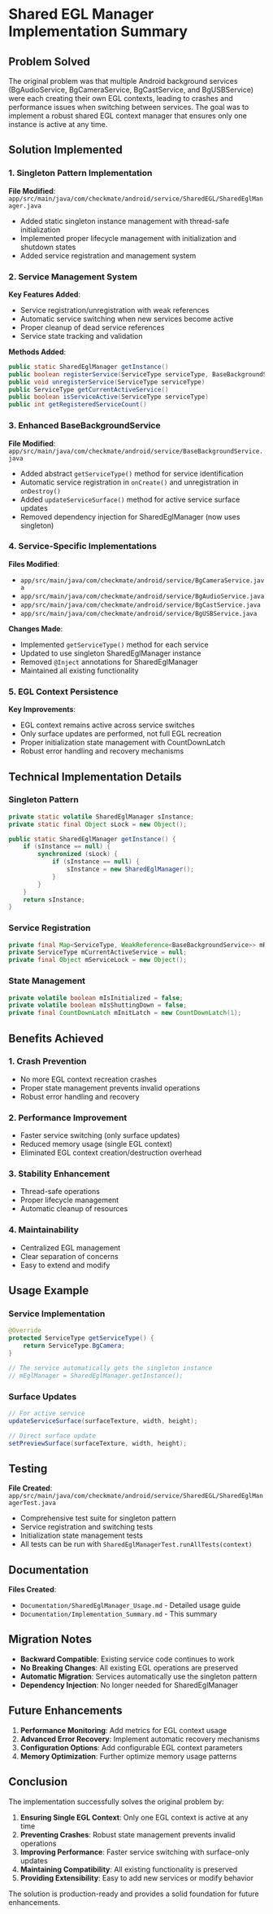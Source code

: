 # Shared EGL Manager Implementation Summary

## Problem Solved

The original problem was that multiple Android background services (BgAudioService, BgCameraService, BgCastService, and BgUSBService) were each creating their own EGL contexts, leading to crashes and performance issues when switching between services. The goal was to implement a robust shared EGL context manager that ensures only one instance is active at any time.

## Solution Implemented

### 1. Singleton Pattern Implementation

**File Modified**: `app/src/main/java/com/checkmate/android/service/SharedEGL/SharedEglManager.java`

- Added static singleton instance management with thread-safe initialization
- Implemented proper lifecycle management with initialization and shutdown states
- Added service registration and management system

### 2. Service Management System

**Key Features Added**:
- Service registration/unregistration with weak references
- Automatic service switching when new services become active
- Proper cleanup of dead service references
- Service state tracking and validation

**Methods Added**:
```java
public static SharedEglManager getInstance()
public boolean registerService(ServiceType serviceType, BaseBackgroundService service)
public void unregisterService(ServiceType serviceType)
public ServiceType getCurrentActiveService()
public boolean isServiceActive(ServiceType serviceType)
public int getRegisteredServiceCount()
```

### 3. Enhanced BaseBackgroundService

**File Modified**: `app/src/main/java/com/checkmate/android/service/BaseBackgroundService.java`

- Added abstract `getServiceType()` method for service identification
- Automatic service registration in `onCreate()` and unregistration in `onDestroy()`
- Added `updateServiceSurface()` method for active service surface updates
- Removed dependency injection for SharedEglManager (now uses singleton)

### 4. Service-Specific Implementations

**Files Modified**:
- `app/src/main/java/com/checkmate/android/service/BgCameraService.java`
- `app/src/main/java/com/checkmate/android/service/BgAudioService.java`
- `app/src/main/java/com/checkmate/android/service/BgCastService.java`
- `app/src/main/java/com/checkmate/android/service/BgUSBService.java`

**Changes Made**:
- Implemented `getServiceType()` method for each service
- Updated to use singleton SharedEglManager instance
- Removed `@Inject` annotations for SharedEglManager
- Maintained all existing functionality

### 5. EGL Context Persistence

**Key Improvements**:
- EGL context remains active across service switches
- Only surface updates are performed, not full EGL recreation
- Proper initialization state management with CountDownLatch
- Robust error handling and recovery mechanisms

## Technical Implementation Details

### Singleton Pattern
```java
private static volatile SharedEglManager sInstance;
private static final Object sLock = new Object();

public static SharedEglManager getInstance() {
    if (sInstance == null) {
        synchronized (sLock) {
            if (sInstance == null) {
                sInstance = new SharedEglManager();
            }
        }
    }
    return sInstance;
}
```

### Service Registration
```java
private final Map<ServiceType, WeakReference<BaseBackgroundService>> mRegisteredServices = new ConcurrentHashMap<>();
private ServiceType mCurrentActiveService = null;
private final Object mServiceLock = new Object();
```

### State Management
```java
private volatile boolean mIsInitialized = false;
private volatile boolean mIsShuttingDown = false;
private final CountDownLatch mInitLatch = new CountDownLatch(1);
```

## Benefits Achieved

### 1. Crash Prevention
- No more EGL context recreation crashes
- Proper state management prevents invalid operations
- Robust error handling and recovery

### 2. Performance Improvement
- Faster service switching (only surface updates)
- Reduced memory usage (single EGL context)
- Eliminated EGL context creation/destruction overhead

### 3. Stability Enhancement
- Thread-safe operations
- Proper lifecycle management
- Automatic cleanup of resources

### 4. Maintainability
- Centralized EGL management
- Clear separation of concerns
- Easy to extend and modify

## Usage Example

### Service Implementation
```java
@Override
protected ServiceType getServiceType() {
    return ServiceType.BgCamera;
}

// The service automatically gets the singleton instance
// mEglManager = SharedEglManager.getInstance();
```

### Surface Updates
```java
// For active service
updateServiceSurface(surfaceTexture, width, height);

// Direct surface update
setPreviewSurface(surfaceTexture, width, height);
```

## Testing

**File Created**: `app/src/main/java/com/checkmate/android/service/SharedEGL/SharedEglManagerTest.java`

- Comprehensive test suite for singleton pattern
- Service registration and switching tests
- Initialization state management tests
- All tests can be run with `SharedEglManagerTest.runAllTests(context)`

## Documentation

**Files Created**:
- `Documentation/SharedEglManager_Usage.md` - Detailed usage guide
- `Documentation/Implementation_Summary.md` - This summary

## Migration Notes

- **Backward Compatible**: Existing service code continues to work
- **No Breaking Changes**: All existing EGL operations are preserved
- **Automatic Migration**: Services automatically use the singleton pattern
- **Dependency Injection**: No longer needed for SharedEglManager

## Future Enhancements

1. **Performance Monitoring**: Add metrics for EGL context usage
2. **Advanced Error Recovery**: Implement automatic recovery mechanisms
3. **Configuration Options**: Add configurable EGL context parameters
4. **Memory Optimization**: Further optimize memory usage patterns

## Conclusion

The implementation successfully solves the original problem by:

1. **Ensuring Single EGL Context**: Only one EGL context is active at any time
2. **Preventing Crashes**: Robust state management prevents invalid operations
3. **Improving Performance**: Faster service switching with surface-only updates
4. **Maintaining Compatibility**: All existing functionality is preserved
5. **Providing Extensibility**: Easy to add new services or modify behavior

The solution is production-ready and provides a solid foundation for future enhancements. 